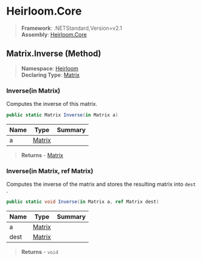 # Heirloom.Core

> **Framework**: .NETStandard,Version=v2.1  
> **Assembly**: [Heirloom.Core][0]

## Matrix.Inverse (Method)

> **Namespace**: [Heirloom][0]  
> **Declaring Type**: [Matrix][1]

### Inverse(in Matrix)

Computes the inverse of this matrix.

```cs
public static Matrix Inverse(in Matrix a)
```

| Name | Type        | Summary |
|------|-------------|---------|
| a    | [Matrix][1] |         |

> **Returns** - [Matrix][1]

### Inverse(in Matrix, ref Matrix)

Computes the inverse of the matrix and stores the resulting matrix into `dest` .

```cs
public static void Inverse(in Matrix a, ref Matrix dest)
```

| Name | Type        | Summary |
|------|-------------|---------|
| a    | [Matrix][1] |         |
| dest | [Matrix][1] |         |

> **Returns** - `void`

[0]: ../../../Heirloom.Core.md
[1]: ../Matrix.md
